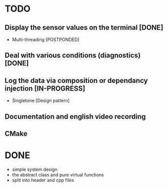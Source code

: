 # TODO
## Display the sensor values on the terminal [DONE]
- Multi-threading [POSTPONDED]
## Deal with various conditions (diagnostics) [DONE]
## Log the data via composition or dependancy injection [IN-PROGRESS]
- Singletone [Design pattern]
## Documentation and english video recording
## CMake

# DONE
- simple system design
- the abstract class and pure virtual functions
- split into header and cpp files
